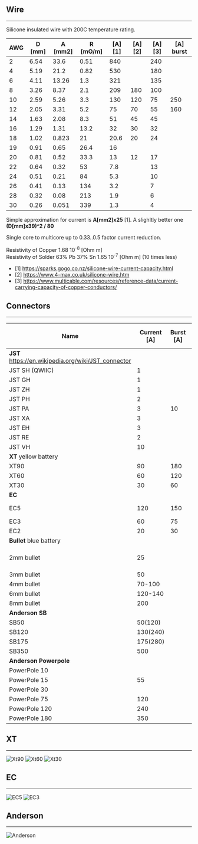 ## Wire
---
Silicone insulated wire with 200C temperature rating.

| AWG | D [mm] | A [mm2]| R [mO/m]| [A] [1] | [A] [2] | [A] [3]  | [A] burst |
|---|-----|-----|-----|-----|----|----|-----|
| 2 | 6.54| 33.6| 0.51|  840|    | 240|
| 4 | 5.19| 21.2| 0.82|  530|    | 180|
| 6 | 4.11| 13.26| 1.3|  321|    | 135|
| 8 | 3.26| 8.37|  2.1|  209| 180| 100|  
| 10| 2.59| 5.26|  3.3|  130| 120|  75| 250|
| 12| 2.05| 3.31|  5.2|   75|  70|  55| 160|
| 14| 1.63| 2.08|  8.3|   51|  45|  45|
| 16| 1.29| 1.31| 13.2|   32|  30|  32|
| 18| 1.02| 0.823|  21| 20.6|  20|  24|
| 19| 0.91| 0.65| 26.4|   16|    |    |
| 20| 0.81| 0.52| 33.3|   13|  12|  17|
| 22| 0.64| 0.32|  53 |  7.8|    |  13|
| 24| 0.51| 0.21|  84 |  5.3|    |  10|
| 26| 0.41| 0.13| 134 |  3.2|    |   7|
| 28| 0.32| 0.08| 213 |  1.9|    |   6|
| 30| 0.26| 0.051|339 |  1.3|    |   4|

Simple approximation for current is **A[mm2]x25** [1].  A slighltly better one **(D[mm]x39)^2 / 80**

Single core to multicore up to 0.33..0.5 factor current reduction.  

Resistivity of Copper 1.68 10<sup>-8</sup>  [Ohm m]  
Resistivity of Solder 63% Pb 37% Sn 1.65 10<sup>-7</sup> [Ohm m] (10 times less)  

* [1] https://sparks.gogo.co.nz/silicone-wire-current-capacity.html
* [2] https://www.4-max.co.uk/silicone-wire.htm
* [3] https://www.multicable.com/resources/reference-data/current-carrying-capacity-of-copper-conductors/

## Connectors 
-----
| Name  | Current [A]| Burst [A] | Connector Diameter [mm] | Wire Cup [AWG] / [mm] | Max Voltage |
|-------|---------|-------|--------------------|--------------|---|
| **JST** https://en.wikipedia.org/wiki/JST_connector
| JST SH (QWIIC)| 1 |   | 1mm pitch | 32-28 | 50V
| JST GH| 1 |   | 1.25 | 30-26 | 50V
| JST ZH| 1 |   | 1.5 | 32-26 | 50V
| JST PH| 2 |   | 2 | 32-24 | 100V
| JST PA| 3 | 10  | 2 | 32-24 | 250V
| JST XA| 3 |   | 2.5 | 32-24 | 250V
| JST EH| 3 |   | 2.5 | 32-24 | 250V
| JST RE| 2 |   | 2.54 | 32-24 | 250V
| JST VH| 10 |  | 3.96 | 32-24 | 250V
| **XT** yellow battery
| XT90  | 90  | 180 | 4.5 | 8/8mm | 500V
| XT60  | 60  | 120 | 3.5 | 12/3mm | 500V
| XT30  | 30  | 60  | 2 | 16/1.5mm | 500V
| **EC**
| EC5   | 120 | 150 | 5 |  8-10 / 4.77mm |
| EC3   | 60  | 75  | 3.5| 12/3.5mm |
| EC2   | 20  | 30  | | 16 
| **Bullet** blue battery
| 2mm bullet | 25 | | 2 | 20 | depends on molding, shrinktubing
| 3mm bullet | 50 | | 3 | 18 | up to 600V
| 4mm bullet | 70-100  | | 4 | 13-16 |
| 6mm bullet | 120-140 | | 6 | 10 |
| 8mm bullet | 200 | | 8 | 4 |
| **Anderson SB** 
| SB50  | 50(120) | | | 1-6 | 600V
| SB120 | 130(240) | | | 10-1 | 600V
| SB175 | 175(280) | | | 12-0/1 | 600V
| SB350 | 500      | | |        | 600V
| **Anderson Powerpole**
| PowerPole 10 | | | |14-16 |
| PowerPole 15 | 55 | | |10-20 |
| PowerPole 30 | | | | 10 |
| PowerPole 75 | 120 | | | 6-16 | 
| PowerPole 120 | 240 | | | 8 |
| PowerPole 180 | 350 | | | 3/0 |

## **XT**
----

![Xt90](xt90.jpg)
![Xt60](xt60.jpg)
![Xt30](xt30.jpg)
## **EC**
----

![EC5](EC5.jpg)
![EC3](ec3.jpg)

## **Anderson**
----
![Anderson](Anderson-SB-Plug-Sizes.jpg)
